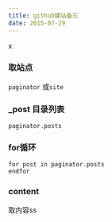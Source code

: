 ```yaml
---
title: github建站备忘
date: 2015-07-29
---
```

x
### 取站点
`paginator` 或`site`

### _post 目录列表
`paginator.posts`

### for循环
```
for post in paginator.posts
endfor
```
### content
取内容ss